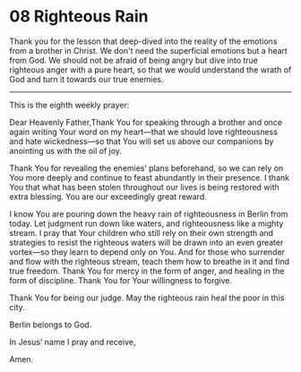 # 08 Righteous Rain

Thank you for the lesson that deep-dived into the reality of the emotions from a brother in Christ. We don't need the superficial emotions but a heart from God. We should not be afraid of being angry but dive into true righteous anger with a pure heart, so that we would understand the wrath of God and turn it towards our true enemies. 

---

This is the eighth weekly prayer:

Dear Heavenly Father,Thank You for speaking through a brother and once again writing Your word on my heart—that we should love righteousness and hate wickedness—so that You will set us above our companions by anointing us with the oil of joy.

Thank You for revealing the enemies’ plans beforehand, so we can rely on You more deeply and continue to feast abundantly in their presence. I thank You that what has been stolen throughout our lives is being restored with extra blessing. You are our exceedingly great reward.

I know You are pouring down the heavy rain of righteousness in Berlin from today. Let judgment run down like waters, and righteousness like a mighty stream. I pray that Your children who still rely on their own strength and strategies to resist the righteous waters will be drawn into an even greater vortex—so they learn to depend only on You. And for those who surrender and flow with the righteous stream, teach them how to breathe in it and find true freedom. Thank You for mercy in the form of anger, and healing in the form of discipline. Thank You for Your willingness to forgive.

Thank You for being our judge. May the righteous rain heal the poor in this city. 

Berlin belongs to God.

In Jesus’ name I pray and receive,

Amen.
